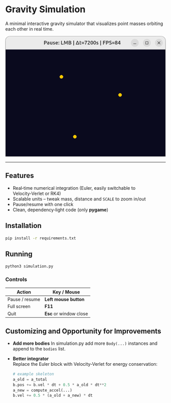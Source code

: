 # Gravity Simulation

A minimal interactive gravity simulator that visualizes point masses orbiting each other in real time.

![Gravity Simulation](docs/gravity.png)

---

## Features

* Real‑time numerical integration (Euler, easily switchable to Velocity‑Verlet or RK4)
* Scalable units – tweak mass, distance and `SCALE` to zoom in/out
* Pause/resume with one click
* Clean, dependency‑light code (only **pygame**)

## Installation

```bash
pip install -r requirements.txt
```

## Running

```bash
python3 simulation.py
```

### Controls

| Action         | Key / Mouse             |
|----------------|-------------------------|
| Pause / resume | **Left mouse button**   |
| Full screen    | **F11**                 |
| Quit           | **Esc** or window close |

## Customizing and Opportunity for Improvements

* **Add more bodies**
  In simulation.py add more `Body(...)` instances and append to the `bodies` list.

* **Better integrator**  
  Replace the Euler block with Velocity‑Verlet for energy conservation:

  ```python
  # example skeleton
  a_old = a_total
  b.pos += b.vel * dt + 0.5 * a_old * dt**2
  a_new = compute_accel(...)
  b.vel += 0.5 * (a_old + a_new) * dt
  ```

